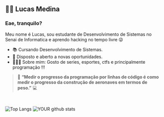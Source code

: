 
 ## 👨‍💻 Lucas Medina

### Eae, tranquilo?
 Meu nome é Lucas, sou estudante de Desenvolvimento de Sistemas no Senai de Informatica e aprendo hacking no tempo livre 😜
 - 📚 Cursando Desenvolvimento de Sistemas.
 - 🧐 Disposto e aberto a novas oportunidades.
 - 🙋🏼‍♂️ Sobre mim: Gosto de series, esportes, ctfs e principalmente programação !!!


> 🚀 **“Medir o progresso da programação por linhas de código é como medir o progresso da construção de aeronaves em termos de peso.”** 💻

<br>

 ![Top Langs](https://github-readme-stats.vercel.app/api/top-langs/?username=Lucas-M3dina&theme=radical&layout=compact)
 ![YOUR github stats](https://github-readme-stats.vercel.app/api?username=Lucas-M3dina&theme=radical&layout=compact)
